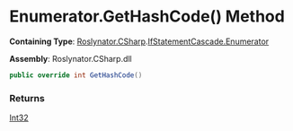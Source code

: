 # Enumerator\.GetHashCode\(\) Method

**Containing Type**: [Roslynator.CSharp](../../../README.md)\.[IfStatementCascade.Enumerator](../README.md)

**Assembly**: Roslynator\.CSharp\.dll

```csharp
public override int GetHashCode()
```

### Returns

[Int32](https://docs.microsoft.com/en-us/dotnet/api/system.int32)

